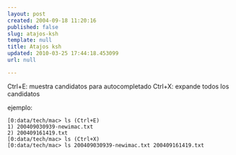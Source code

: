 ```yaml
---
layout: post
created: 2004-09-18 11:20:16
published: false
slug: atajos-ksh
template: null
title: Atajos ksh
updated: 2010-03-25 17:44:18.453099
url: null

---
```


Ctrl+E: muestra candidatos para autocompletado
Ctrl+X: expande todos los candidatos

ejemplo:

	[0:data/tech/mac> ls (Ctrl+E)
	1) 200409030939-newimac.txt
	2) 200409161419.txt        
	[0:data/tech/mac> ls (Ctrl+X)
	[0:data/tech/mac> ls 200409030939-newimac.txt 200409161419.txt

